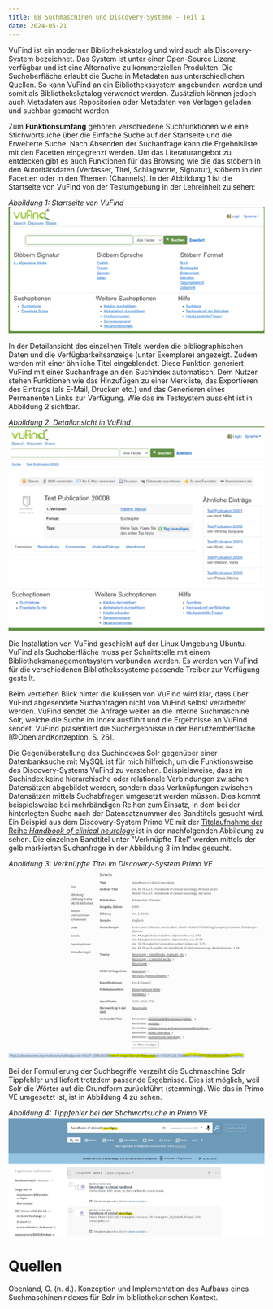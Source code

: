 ```yaml
---
title: 08 Suchmaschinen und Discovery-Systeme - Teil 1 
date: 2024-05-21
---
```


VuFind ist ein moderner Bibliothekskatalog und wird auch als Discovery-System bezeichnet. Das System ist unter einer Open-Source Lizenz verfügbar und ist eine Alternative zu kommerziellen Produkten. Die Suchoberfläche erlaubt die Suche in Metadaten aus unterschiedlichen Quellen. So kann VuFind an ein Bibliothekssystem angebunden werden und somit als Bibliothekskatalog verwendet werden. Zusätzlich können jedoch auch Metadaten aus Repositorien oder Metadaten von Verlagen geladen und suchbar gemacht werden. 

Zum **Funktionsumfang** gehören verschiedene Suchfunktionen wie eine Stichwortsuche über die  Einfache Suche auf der Startseite und die Erweiterte Suche. Nach Absenden der Suchanfrage kann die Ergebnisliste mit den Facetten eingegrenzt werden. Um das Literaturangebot zu entdecken gibt es auch Funktionen für das Browsing wie die das stöbern in den Autoritätsdaten (Verfasser, Titel, Schlagworte, Signatur), stöbern in den Facetten oder in den Themen (Channels). In der Abbildung 1 ist die Startseite von VuFind von der Testumgebung in der Lehreinheit zu sehen: 

*Abbildung 1: Startseite von VuFind*
![Abbildung 1](https://raw.githubusercontent.com/martinahediger/bain_lerntagebuch/master/_posts/Pasted%20image%2020240523182136.png)

In der Detailansicht des einzelnen Titels werden die bibliographischen Daten und die Verfügbarkeitsanzeige (unter Exemplare) angezeigt. Zudem werden mit einer  ähnliche Titel eingeblendet. Diese Funktion generiert VuFind mit einer Suchanfrage an den Suchindex automatisch. Dem Nutzer stehen Funktionen wie das Hinzufügen zu einer Merkliste, das Exportieren des Eintrags (als E-Mail, Drucken etc.) und das Generieren eines Permanenten Links zur Verfügung. Wie das im Testsystem aussieht ist in Abbildung 2 sichtbar.

*Abbildung 2: Detailansicht in VuFind*
![Abbildung 2](https://github.com/martinahediger/bain_lerntagebuch/blob/master/_posts/Pasted%20image%2020240523182216.png)

Die Installation von VuFind geschieht auf der Linux Umgebung Ubuntu. VuFind als Suchoberfläche muss per Schnittstelle mit einem Bibliotheksmanagementsystem verbunden werden. Es werden von VuFind für die verschiedenen Bibliothekssysteme passende Treiber zur Verfügung gestellt. 

Beim vertieften Blick hinter die Kulissen von VuFind wird klar, dass über VuFind abgesendete Suchanfragen  nicht von VuFind selbst verarbeitet werden. VuFind sendet die Anfrage weiter an die interne Suchmaschine Solr, welche die Suche im Index ausführt und die Ergebnisse an VuFind sendet. VuFind präsentiert die Suchergebnisse in der Benutzeroberfläche [@ObenlandKonzeption, S. 26]. 

Die Gegenüberstellung des Suchindexes Solr gegenüber einer Datenbanksuche mit MySQL ist für mich hilfreich, um die Funktionsweise des Discovery-Systems VuFind zu verstehen. Beispielsweise, dass im Suchindex keine hierarchische oder relationale Verbindungen zwischen Datensätzen abgebildet werden, sondern dass Verknüpfungen zwischen Datensätzen mittels Suchabfragen umgesetzt werden müssen. Dies kommt beispielsweise bei mehrbändigen Reihen zum Einsatz, in dem bei der hinterlegten Suche nach der Datensatznummer des Bandtitels gesucht wird. 
Ein Beispiel aus dem Discovery-System Primo VE mit der [Titelaufnahme der Reihe *Handbook of clinical neurology*](https://uzb.swisscovery.slsp.ch/permalink/41SLSP_UZB/1d8t6qj/alma990010194700205508) ist in der nachfolgenden Abbildung zu sehen. Die einzelnen Bandtitel unter "Verknüpfte Titel" werden mittels der gelb markierten Suchanfrage in der Abbildung 3 im Index gesucht. 

*Abbildung 3: Verknüpfte Titel im Discovery-System Primo VE*
![Abbildung 3](https://github.com/martinahediger/bain_lerntagebuch/blob/master/_posts/Pasted%20image%2020240529071131.png)

 Bei der Formulierung der Suchbegriffe verzeiht die Suchmaschine Solr Tippfehler und liefert trotzdem passende Ergebnisse. Dies ist möglich, weil Solr die Wörter auf die Grundform zurückführt (stemming). Wie das in Primo VE umgesetzt ist, ist in Abbildung 4 zu sehen.
 
 *Abbildung 4: Tippfehler bei der Stichwortsuche in Primo VE*
![Abbildung 4](https://github.com/martinahediger/bain_lerntagebuch/blob/master/_posts/Pasted%20image%2020240524190329.png)

# Quellen
Obenland, O. (n. d.). Konzeption und Implementation des Aufbaus eines Suchmaschinenindexes für Solr im bibliothekarischen Kontext.
